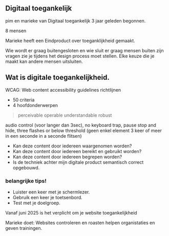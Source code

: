 ## Digitaal toegankelijk

pim en marieke van Digitaal toegankelijk
 3 jaar geleden begonnen.

8 mensen

Marieke heeft een Eindproduct over toeganklijkheid gemaakt. 

Wie wordt er graag buitengesloten en wie sluit er graag mensen buiten zijn vragen zie je tijdens het design process moet stellen. 
Elke keuze die je maakt kan andere mensen uitsluiten. 

## Wat is digitale toegankelijkheid. 

WCAG: Web content accessibility guidelines
richtlijnen

- 50 criteria
- 4 hoofdonderwerpen
> perceivable
> operable 
> understandable
> robust

audio control (voor langer dan 3sec), no keyboard trap, pause stop and hide, three flashes or below threshold (geen enkel element 3 keer of meer in een seconde in a seconde flitsen)

- Kan deze content door iedereen waargenomen worden?
- Kan deze content door iedereen bereikt en gebruikt worden?
- Kan deze content door iedereen begrepen worden?
- Is de techniek achter mijn digitale product semantisch correct opgebouwd. 

### belangrijke tips!
- Luister een keer met je schermlezer. 
- Gebruik een keer je toetsenbord.
- Test met je doelgroep.


Vanaf juni 2025 is het verplicht om je website toegankelijkheid 


Marieke doet:
Websites controleren en roasten
helpen organistaties en geven trainingen.